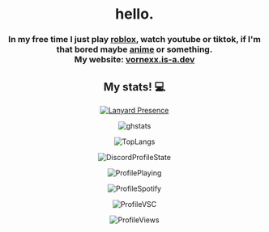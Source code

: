 <html>
<head>
<body><h1 align="center" id="welcome!">hello.<br></h1> 
<h3 align="center" id="Short little description :)">In my free time I just play <a href="https://www.roblox.com/users/1016710675">roblox</a>, watch youtube or tiktok, if I'm that bored maybe <a href="https://anilist.co/user/vornexx">anime</a>  or something.<br>My website: <a href="https://vornexx.is-a.dev">vornexx.is-a.dev</a></h3>
<h2 align="center" id="stats">My stats! 💻</h2>
<p align="center"><a href="https://discord.com/users/1149438819834269856"><img src="[Lanyard]([https://lanyard.cnrad.dev/api/586962558435590154?bg=transperent&borderRadius=unset&animated=true&idleMessage=Not%20doing%20anything%20right%20now!](https://lanyard.cnrad.dev/api/586962558435590154?bg=transperent&borderRadius=unset&animated=true&idleMessage=Not%20doing%20anything%20right%20now!))" alt="Lanyard Presence"></a></p>

<p align="center"><img src="https://github-readme-stats.vercel.app/api?username=vornexx&theme=radical&hide_border=true" alt="ghstats"></p>
<p align="center"><img src="https://github-readme-stats.vercel.app/api/top-langs/?username=vornexx&layout=donut&theme=radical&hide_border=true" alt="TopLangs"></p>

<p align="center"><img src="https://api.statusbadges.me/badge/status/1149438819834269856?simple=true&style=for-the-badge&color=141321" alt="DiscordProfileState"></p>
<p align="center"><img src="https://api.statusbadges.me/badge/playing/1149438819834269856?simple=true&style=for-the-badge&color=141321" alt="ProfilePlaying"></p>
<p align="center"><img src="https://api.statusbadges.me/badge/spotify/1149438819834269856?simple=true&style=for-the-badge&color=141321" alt="ProfileSpotify"></p>
<p align="center"><img src="https://api.statusbadges.me/badge/vscode/1149438819834269856?simple=true&style=for-the-badge&color=141321" alt="ProfileVSC"></p>
<p align="center"><img src="https://komarev.com/ghpvc/?username=vornexx-gh&style=flat-square&color=141321" alt="ProfileViews" alt="ghprofileviews"></p>

</body>
</html>
